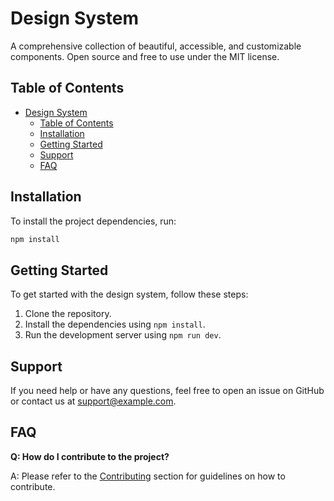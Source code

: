 # Design System

A comprehensive collection of beautiful, accessible, and customizable components. Open source and free to use under the MIT license.

## Table of Contents

- [Design System](#design-system)
  - [Table of Contents](#table-of-contents)
  - [Installation](#installation)
  - [Getting Started](#getting-started)
  - [Support](#support)
  - [FAQ](#faq)

## Installation

To install the project dependencies, run:

```sh
npm install
```

## Getting Started

To get started with the design system, follow these steps:

1. Clone the repository.
2. Install the dependencies using `npm install`.
3. Run the development server using `npm run dev`.

## Support

If you need help or have any questions, feel free to open an issue on GitHub or contact us at support@example.com.

## FAQ

**Q: How do I contribute to the project?**

A: Please refer to the [Contributing](#contributing) section for guidelines on how to contribute.
